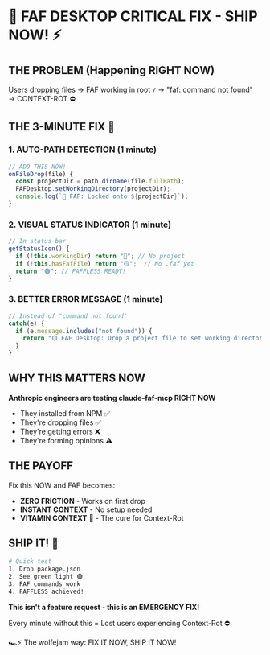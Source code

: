 # 🔴 FAF DESKTOP CRITICAL FIX - SHIP NOW! ⚡

## THE PROBLEM (Happening RIGHT NOW)
Users dropping files → FAF working in root `/` → "faf: command not found" → CONTEXT-ROT ⛔️

## THE 3-MINUTE FIX 🏁

### 1. AUTO-PATH DETECTION (1 minute)
```typescript
// ADD THIS NOW!
onFileDrop(file) {
  const projectDir = path.dirname(file.fullPath);
  FAFDesktop.setWorkingDirectory(projectDir);
  console.log(`🍊 FAF: Locked onto ${projectDir}`);
}
```

### 2. VISUAL STATUS INDICATOR (1 minute)
```typescript
// In status bar
getStatusIcon() {
  if (!this.workingDir) return "🔴"; // No project
  if (!this.hasFafFile) return "🟡";  // No .faf yet
  return "🟢"; // FAFFLESS READY!
}
```

### 3. BETTER ERROR MESSAGE (1 minute)
```typescript
// Instead of "command not found"
catch(e) {
  if (e.message.includes("not found")) {
    return "🟡 FAF Desktop: Drop a project file to set working directory";
  }
}
```

## WHY THIS MATTERS NOW

**Anthropic engineers are testing claude-faf-mcp RIGHT NOW**
- They installed from NPM ✅
- They're dropping files ✅
- They're getting errors ❌
- They're forming opinions ⚠️

## THE PAYOFF

Fix this NOW and FAF becomes:
- **ZERO FRICTION** - Works on first drop
- **INSTANT CONTEXT** - No setup needed
- **VITAMIN CONTEXT** 🍊 - The cure for Context-Rot

## SHIP IT! 🏁

```bash
# Quick test
1. Drop package.json
2. See green light 🟢
3. FAF commands work
4. FAFFLESS achieved!
```

**This isn't a feature request - this is an EMERGENCY FIX!**

Every minute without this = Lost users experiencing Context-Rot ⛔️

🏎️⚡ The wolfejam way: FIX IT NOW, SHIP IT NOW!